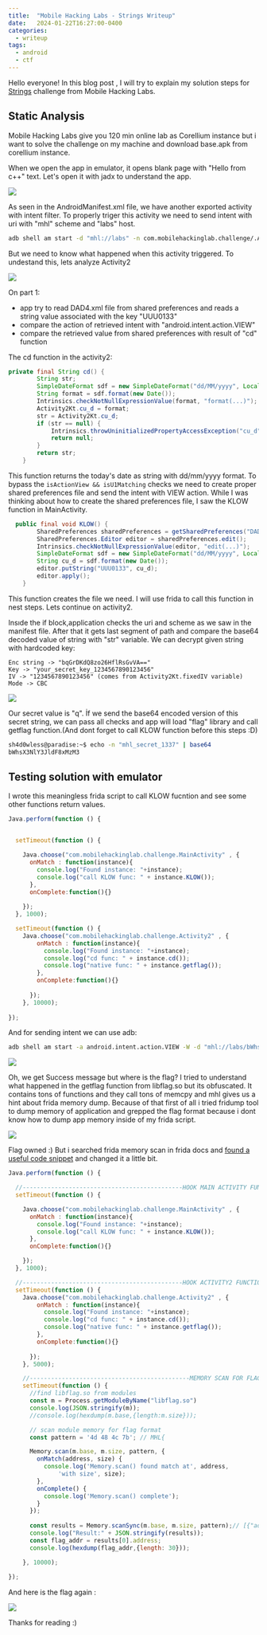 ```yaml
---
title:  "Mobile Hacking Labs - Strings Writeup"
date:   2024-01-22T16:27:00-0400
categories:
  - writeup
tags:
  - android
  - ctf
---
```



Hello everyone!
In this blog post , I will try to explain my solution steps for [Strings](https://www.mobilehackinglab.com/course/lab-strings) challenge from Mobile Hacking Labs. 

## Static Analysis
Mobile Hacking Labs give you 120 min online lab as Corellium instance but i want to solve the challenge on my machine and download base.apk from corellium instance. 

When we open the app in emulator, it opens blank page with "Hello from c++" text. Let's open it with jadx to understand the app.

![](./assets/images_mhl_strings/activity2manifest.png)

As seen in the AndroidManifest.xml file, we have another exported activity with intent filter. To properly triger this activity we need to send intent with uri with "mhl" scheme and "labs" host.
```bash
adb shell am start -d "mhl://labs" -n com.mobilehackinglab.challenge/.Activity2
```
But we need to know what happened when this activity triggered. To undestand this, lets analyze Activity2

![](./assets/images_mhl_strings/activity2part1.png)
 
On part 1:
- app try to read DAD4.xml file from shared preferences and reads a string value associated with the key "UUU0133"
- compare the action of retrieved intent with "android.intent.action.VIEW"
- compare the retrieved value from shared preferences with result of "cd" function

The cd function in the activity2:

```java
private final String cd() {
        String str;
        SimpleDateFormat sdf = new SimpleDateFormat("dd/MM/yyyy", Locale.getDefault());
        String format = sdf.format(new Date());
        Intrinsics.checkNotNullExpressionValue(format, "format(...)");
        Activity2Kt.cu_d = format;
        str = Activity2Kt.cu_d;
        if (str == null) {
            Intrinsics.throwUninitializedPropertyAccessException("cu_d");
            return null;
        }
        return str;
    }
```
This function returns the today's date as string with dd/mm/yyyy format. To bypass the `isActionView && isU1Matching` checks we need to create proper shared preferences file and send the intent with VIEW action. While I was thinking about how to create the shared preferences file, I saw the KLOW function in MainActivity.

```java
  public final void KLOW() {
        SharedPreferences sharedPreferences = getSharedPreferences("DAD4", 0);
        SharedPreferences.Editor editor = sharedPreferences.edit();
        Intrinsics.checkNotNullExpressionValue(editor, "edit(...)");
        SimpleDateFormat sdf = new SimpleDateFormat("dd/MM/yyyy", Locale.getDefault());
        String cu_d = sdf.format(new Date());
        editor.putString("UUU0133", cu_d);
        editor.apply();
    }
```
This function creates the file we need. I will use frida to call this function in nest steps. Lets continue on activity2.

Insıde the if block,application checks the uri and scheme as we saw in the manifest file. After that it gets last segment of path and compare the base64 decoded value of string with "str" variable. We can decrypt given string with hardcoded key:

```
Enc string -> "bqGrDKdQ8zo26HflRsGvVA=="
Key -> "your_secret_key_1234567890123456"
IV -> "1234567890123456" (comes from Activity2Kt.fixedIV variable)
Mode -> CBC
```
![](./assets/images_mhl_strings/cyberchef.png)

Our secret value is "q". İf we send the base64 encoded version of this secret string, we can pass all checks and app will load "flag" library and call getflag function.(And dont forget to call KLOW function before this steps :D)
```sh
sh4d0wless@paradise:~$ echo -n "mhl_secret_1337" | base64
bWhsX3NlY3JldF8xMzM3

```


## Testing solution with emulator

I wrote this meaningless frida script to call KLOW fucntion and see some other functions return values.
```js
Java.perform(function () {


  setTimeout(function () {

    Java.choose("com.mobilehackinglab.challenge.MainActivity" , {
      onMatch : function(instance){ 
        console.log("Found instance: "+instance);
        console.log("call KLOW func: " + instance.KLOW());
      },
      onComplete:function(){}
    
    });
  }, 1000);

  setTimeout(function () {
    Java.choose("com.mobilehackinglab.challenge.Activity2" , {
        onMatch : function(instance){ 
          console.log("Found instance: "+instance);
          console.log("cd func: " + instance.cd());
          console.log("native func: " + instance.getflag());
        },
        onComplete:function(){}
      
      });
    }, 10000);
  
});
```
And for sending intent we can use adb:
```sh
adb shell am start -a android.intent.action.VIEW -W -d "mhl://labs/bWhsX3NlY3JldF8xMzM3" -n com.mobilehackinglab.challenge/.Activity
```
![](./assets/images_mhl_strings/result1.png)

Oh, we get Success message but where is the flag? I tried to understand what happened in the getflag function from libflag.so but its obfuscated. It contains tons of functions and they call tons of memcpy and mhl gives us a hint about frida memory dump. Because of that first of all i tried fridump tool to dump memory of application and grepped the flag format because i dont know how to dump app memory inside of my frida script.

![](./assets/images_mhl_strings/result2.png)

Flag owned :)
But i searched frida memory scan in frida docs and [found a useful code snippet](https://frida.re/docs/javascript-api/#memory) and changed it a little bit.

```js
Java.perform(function () {

  //---------------------------------------------HOOK MAIN ACTIVITY FUNCTIONS------------------
  setTimeout(function () {

    Java.choose("com.mobilehackinglab.challenge.MainActivity" , {
      onMatch : function(instance){ 
        console.log("Found instance: "+instance);
        console.log("call KLOW func: " + instance.KLOW());
      },
      onComplete:function(){}

    });
  }, 1000);

  //---------------------------------------------HOOK ACTIVITY2 FUNCTIONS------------------
  setTimeout(function () {
    Java.choose("com.mobilehackinglab.challenge.Activity2" , {
        onMatch : function(instance){ 
          console.log("Found instance: "+instance);
          console.log("cd func: " + instance.cd());
          console.log("native func: " + instance.getflag());
        },
        onComplete:function(){}
      
      });
    }, 5000);

    //---------------------------------------------MEMORY SCAN FOR FLAG------------------
    setTimeout(function () {
      //find libflag.so from modules
      const m = Process.getModuleByName("libflag.so")
      console.log(JSON.stringify(m));
      //console.log(hexdump(m.base,{length:m.size}));

      // scan module memory for flag format 
      const pattern = '4d 48 4c 7b'; // MHL{

      Memory.scan(m.base, m.size, pattern, {
        onMatch(address, size) {
          console.log('Memory.scan() found match at', address,
              'with size', size);
        },
        onComplete() {
          console.log('Memory.scan() complete');
        }
      });
      
      const results = Memory.scanSync(m.base, m.size, pattern);// [{"address":"0x7025edb83fc0","size":4}] 
      console.log("Result:" + JSON.stringify(results));
      const flag_addr = results[0].address;
      console.log(hexdump(flag_addr,{length: 30}));

    }, 10000);
  
});
```
And here is the flag again :

![](./assets/images_mhl_strings/frida_memscan.png)

Thanks for reading :)